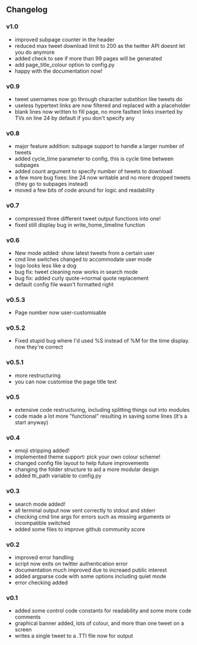 ## Changelog

### v1.0
- improved subpage counter in the header
- reduced max tweet download limit to 200 as the twitter API doesnt let you do anymore
- added check to see if more than 99 pages will be generated
- add page_title_colour option to config.py
- happy with the documentation now!

### v0.9
- tweet usernames now go through character substition like tweets do
- useless hypertext links are now filtered and replaced with a placeholder
- blank lines now written to fill page, no more fasttext links inserted by TVs on line 24 by default if you don't specify any

### v0.8
- major feature addition: subpage support to handle a larger number of tweets
- added cycle_time parameter to config, this is cycle time between subpages
- added count argument to specify number of tweets to download
- a few more bug fixes: line 24 now writable and no more dropped tweets (they go to subpages instead)
- moved a few bits of code around for logic and readability

### v0.7
- compressed three different tweet output functions into one!
- fixed still display bug in write_home_timeline function

### v0.6
- New mode added: show latest tweets from a certain user
- cmd line switches changed to accommodate user mode
- logo looks less like a dog
- bug fix: tweet cleaning now works in search mode
- bug fix: added curly quote->normal quote replacement
- default config file wasn't formatted right

### v0.5.3
- Page number now user-customisable

### v0.5.2
- Fixed stupid bug where I'd used %S instead of %M for the time display. now they're correct

### v0.5.1
- more restructuring
- you can now customise the page title text

### v0.5
- extensive code restructuring, including splitting things out into modules
- code made a lot more "functional" resulting in saving some lines (it's a start anyway)

### v0.4
- emoji stripping added!
- implemented theme support: pick your own colour scheme!
- changed config file layout to help future improvements
- changing the folder structure to aid a more modular design
- added tti_path variable to config.py

### v0.3
- search mode added!
- all terminal output now sent correctly to stdout and stderr
- checking cmd line args for errors such as missing arguments or incompatible switched
- added some files to improve github community score

### v0.2
- improved error handling
- script now exits on twitter authentication error
- documentation much improved due to increaed public interest
- added argparse code with some options including quiet mode
- error checking added

### v0.1
- added some control code constants for readability and some more code comments
- graphical banner added, lots of colour, and more than one tweet on a screen
- writes a single tweet to a .TTI file now for output
